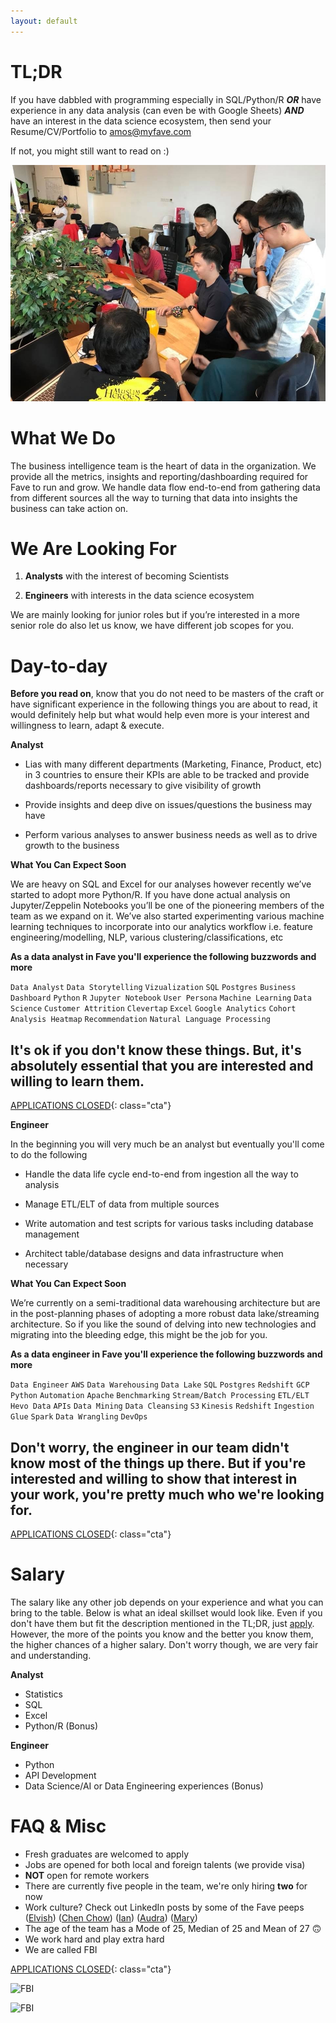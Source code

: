 ```yaml
---
layout: default
---
```


<!-- ## [Fave](http://careers.myfave.com/) Business Intelligence (Data) Team is Hiring! -->

# TL;DR

If you have dabbled with programming especially in SQL/Python/R ***OR*** have experience in any data analysis (can even be with Google Sheets) ***AND*** have an interest in the data science ecosystem, then send your Resume/CV/Portfolio to [amos@myfave.com]()

If not, you might still want to read on :)

![FBI](/assets/images/fbi.png)

# What We Do

The business intelligence team is the heart of data in the organization. We provide all the metrics, insights and reporting/dashboarding required for Fave to run and grow. We handle data flow end-to-end from gathering data from different sources all the way to turning that data into insights the business can take action on.

# We Are Looking For

1. **Analysts** with the interest of becoming Scientists 

2. **Engineers** with interests in the data science ecosystem

We are mainly looking for junior roles but if you’re interested in a more senior role do also let us know, we have different job scopes for you.

# Day-to-day

**Before you read on**, know that you do not need to be masters of the craft or have significant experience in the following things you are about to read, it would definitely help but what would help even more is your interest and willingness to learn, adapt & execute.

**Analyst**

- Lias with many different departments (Marketing, Finance, Product, etc) in 3 countries to ensure their KPIs are able to be tracked and provide dashboards/reports necessary to give visibility of growth

- Provide insights and deep dive on issues/questions the business may have

- Perform various analyses to answer business needs as well as to drive growth to the business

**What You Can Expect Soon**

We are heavy on SQL and Excel for our analyses however recently we’ve started to adopt more Python/R. If you have done actual analysis on Jupyter/Zeppelin Notebooks you’ll be one of the pioneering members of the team as we expand on it. We’ve also started experimenting various machine learning techniques to incorporate into our analytics workflow i.e. feature engineering/modelling, NLP, various clustering/classifications, etc

**As a data analyst in Fave you'll experience the following buzzwords and more**

```Data Analyst``` ```Data Storytelling``` ```Vizualization``` ```SQL```  ```Postgres``` ```Business Dashboard``` ```Python``` ```R``` ```Jupyter Notebook``` ```User Persona``` ```Machine Learning``` ```Data Science``` ```Customer Attrition``` ```Clevertap``` ```Excel``` ```Google Analytics``` ```Cohort Analysis Heatmap``` ```Recommendation``` ```Natural Language Processing```

## It's ok if you don't know these things. But, it's absolutely essential that you are interested and willing to learn them.

<!-- [I WANT TO BE AN ANALYST](/interested){: class="cta"} -->

[APPLICATIONS CLOSED](/){: class="cta"}

**Engineer**

In the beginning you will very much be an analyst but eventually you'll come to do the following

- Handle the data life cycle end-to-end from ingestion all the way to analysis

- Manage ETL/ELT of data from multiple sources

- Write automation and test scripts for various tasks including database management

- Architect table/database designs and data infrastructure when necessary

**What You Can Expect Soon**

We’re currently on a semi-traditional data warehousing architecture but are in the post-planning phases of adopting a more robust data lake/streaming architecture. So if you like the sound of delving into new technologies and migrating into the bleeding edge, this might be the job for you.

**As a data engineer in Fave you'll experience the following buzzwords and more**

```Data Engineer``` ```AWS``` ```Data Warehousing``` ```Data Lake``` ```SQL```  ```Postgres``` ```Redshift``` ```GCP``` ```Python``` ```Automation``` ```Apache``` ```Benchmarking``` ```Stream/Batch Processing``` ```ETL/ELT``` ```Hevo Data``` ```APIs``` ```Data Mining``` ```Data Cleansing``` ```S3``` ```Kinesis``` ```Redshift``` ```Ingestion``` ```Glue``` ```Spark``` ```Data Wrangling``` ```DevOps```

## Don't worry, the engineer in our team didn't know most of the things up there. But if you're interested and willing to show that interest in your work, you're pretty much who we're looking for.

<!-- [I WANT TO BE AN ENGINEER](/interested){: class="cta"} -->

[APPLICATIONS CLOSED](/){: class="cta"}

# Salary

The salary like any other job depends on your experience and what you can bring to the table. Below is what an ideal skillset would look like. Even if you don't have them but fit the description mentioned in the TL;DR, just [apply](/interested). However, the more of the points you know and the better you know them, the higher chances of a higher salary. Don't worry though, we are very fair and understanding.

**Analyst**
- Statistics
- SQL
- Excel
- Python/R (Bonus)

**Engineer**
- Python
- API Development
- Data Science/AI or Data Engineering experiences (Bonus)

# FAQ & Misc

- Fresh graduates are welcomed to apply
- Jobs are opened for both local and foreign talents (we provide visa)
- **NOT** open for remote workers
- There are currently five people in the team, we're only hiring **two** for now
- Work culture? Check out LinkedIn posts by some of the Fave peeps ([Elvish](https://www.linkedin.com/in/elvish-sew-poi-ling-%E8%90%A7%E7%90%A3%E9%9C%96-6a5a6627/detail/recent-activity/shares/)) ([Chen Chow](https://www.linkedin.com/in/chyeoh/detail/recent-activity/shares/)) ([Ian](https://www.linkedin.com/in/sufianrosli/detail/recent-activity/shares/)) ([Audra](https://www.linkedin.com/in/audrapakalnyte/detail/recent-activity/shares/)) ([Mary](https://www.linkedin.com/in/maryjaneolores/detail/recent-activity/shares/))
- The age of the team has a Mode of 25, Median of 25 and Mean of 27 🙃
- We work hard and play extra hard
- We are called FBI

<!-- [JOIN FAVE NOW](/interested){: class="cta"} -->

[APPLICATIONS CLOSED](/){: class="cta"}

![FBI](/assets/images/fbiii.png)

![FBI](/assets/images/fbiib.png)